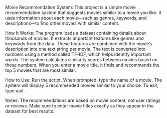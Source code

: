 Movie Recommendation System: 
This project is a simple movie recommendation system that suggests movies similar to a movie you like. It uses information about each movie—such as genres, keywords, and descriptions—to find other movies with similar content.

How It Works: 
The program loads a dataset containing details about thousands of movies.
It extracts important features like genres and keywords from the data.
These features are combined with the movie’s description into one text string per movie.
The text is converted into numbers using a method called TF-IDF, which helps identify important words.
The system calculates similarity scores between movies based on these numbers.
When you enter a movie title, it finds and recommends the top 5 movies that are most similar.


How to Use: 
Run the script.
When prompted, type the name of a movie.
The system will display 5 recommended movies similar to your choice.
To exit, type quit.


Notes: 
The recommendations are based on movie content, not user ratings or reviews.
Make sure to enter movie titles exactly as they appear in the dataset for best results.
